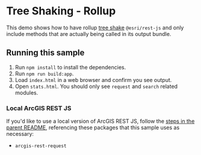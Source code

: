 # Tree Shaking - Rollup

This demo shows how to have rollup [tree shake](https://rollupjs.org/guide/en#tree-shaking) `@esri/rest-js` and only include methods that are actually being called in its output bundle.

## Running this sample

1. Run `npm install` to install the dependencies.
1. Run `npm run build:app`.
1. Load `index.html` in a web browser and confirm you see output.
1. Open `stats.html`. You should only see `request` and `search` related modules.

### Local ArcGIS REST JS

If you'd like to use a local version of ArcGIS REST JS, follow the [steps in the parent README](../README.md#local-arcgis-rest-js-npm), referencing these packages that this sample uses as necessary:

- `arcgis-rest-request`
